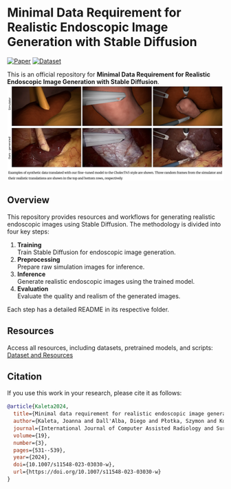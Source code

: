 # Minimal Data Requirement for Realistic Endoscopic Image Generation with Stable Diffusion

[![Paper](https://img.shields.io/badge/Read_Paper-Available-green)](https://link.springer.com/article/10.1007/s11548-023-03030-w) [![Dataset](https://img.shields.io/badge/Dataset-Download-blue)](https://sanoscience-my.sharepoint.com/:f:/g/personal/j_kaleta_sanoscience_org/Eu61v4XSSvZJrAvnkpVBNukBG6CTcGmqLoySF-lT6_sAcQ?e=kIMkfh)

This is an official repository for **Minimal Data Requirement for Realistic Endoscopic Image Generation with Stable Diffusion**.
![Sim2Real results](sim2real_asset.png)
## Overview
This repository provides resources and workflows for generating realistic endoscopic images using Stable Diffusion. The methodology is divided into four key steps:

1. **Training**  
   Train Stable Diffusion for endoscopic image generation.  
2. **Preprocessing**  
   Prepare raw simulation images for inference.  
3. **Inference**  
   Generate realistic endoscopic images using the trained model.  
4. **Evaluation**  
   Evaluate the quality and realism of the generated images.

Each step has a detailed README in its respective folder.

## Resources
Access all resources, including datasets, pretrained models, and scripts: [Dataset and Resources](https://sanoscience-my.sharepoint.com/:f:/g/personal/j_kaleta_sanoscience_org/Eu61v4XSSvZJrAvnkpVBNukBG6CTcGmqLoySF-lT6_sAcQ?e=kIMkfh)

## Citation

If you use this work in your research, please cite it as follows:

```bibtex
@article{Kaleta2024,
  title={Minimal data requirement for realistic endoscopic image generation with Stable Diffusion},
  author={Kaleta, Joanna and Dall'Alba, Diego and Płotka, Szymon and Korzeniowski, Przemysław},
  journal={International Journal of Computer Assisted Radiology and Surgery},
  volume={19},
  number={3},
  pages={531--539},
  year={2024},
  doi={10.1007/s11548-023-03030-w},
  url={https://doi.org/10.1007/s11548-023-03030-w}
}

